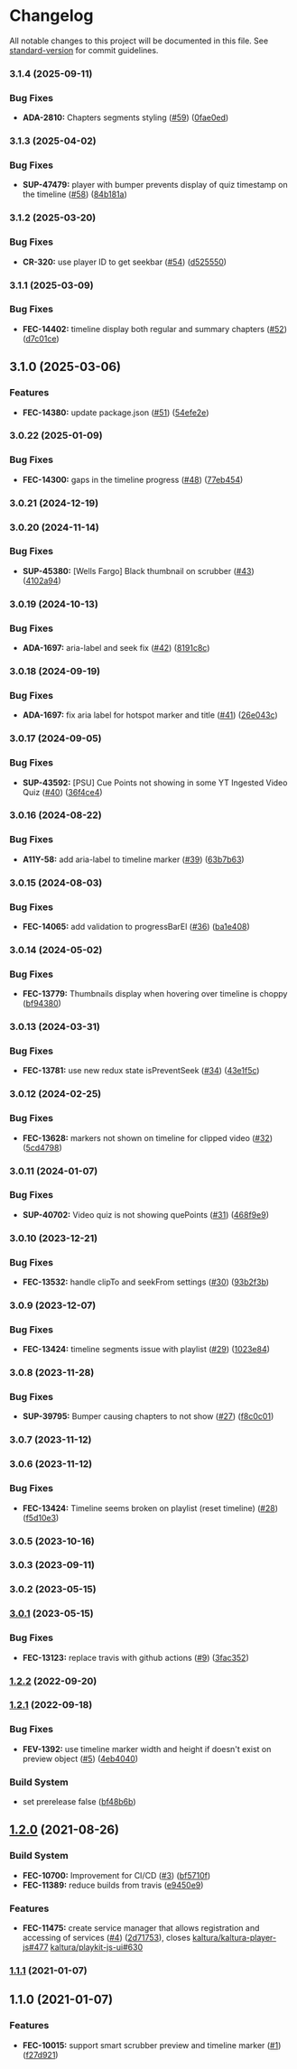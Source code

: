 # Changelog

All notable changes to this project will be documented in this file. See [standard-version](https://github.com/conventional-changelog/standard-version) for commit guidelines.

### 3.1.4 (2025-09-11)


### Bug Fixes

* **ADA-2810:** Chapters segments styling ([#59](https://github.com/kaltura/playkit-js-timeline/issues/59)) ([0fae0ed](https://github.com/kaltura/playkit-js-timeline/commit/0fae0ed))



### 3.1.3 (2025-04-02)


### Bug Fixes

* **SUP-47479:** player with bumper prevents display of quiz timestamp on the timeline ([#58](https://github.com/kaltura/playkit-js-timeline/issues/58)) ([84b181a](https://github.com/kaltura/playkit-js-timeline/commit/84b181a))



### 3.1.2 (2025-03-20)


### Bug Fixes

* **CR-320:** use player ID to get seekbar ([#54](https://github.com/kaltura/playkit-js-timeline/issues/54)) ([d525550](https://github.com/kaltura/playkit-js-timeline/commit/d525550))



### 3.1.1 (2025-03-09)


### Bug Fixes

* **FEC-14402:** timeline display both regular and summary chapters ([#52](https://github.com/kaltura/playkit-js-timeline/issues/52)) ([d7c01ce](https://github.com/kaltura/playkit-js-timeline/commit/d7c01ce))



## 3.1.0 (2025-03-06)


### Features

* **FEC-14380:** update package.json ([#51](https://github.com/kaltura/playkit-js-timeline/issues/51)) ([54efe2e](https://github.com/kaltura/playkit-js-timeline/commit/54efe2e))



### 3.0.22 (2025-01-09)


### Bug Fixes

* **FEC-14300:** gaps in the timeline progress ([#48](https://github.com/kaltura/playkit-js-timeline/issues/48)) ([77eb454](https://github.com/kaltura/playkit-js-timeline/commit/77eb454))



### 3.0.21 (2024-12-19)



### 3.0.20 (2024-11-14)


### Bug Fixes

* **SUP-45380:** [Wells Fargo] Black thumbnail on scrubber ([#43](https://github.com/kaltura/playkit-js-timeline/issues/43)) ([4102a94](https://github.com/kaltura/playkit-js-timeline/commit/4102a94))



### 3.0.19 (2024-10-13)


### Bug Fixes

* **ADA-1697:** aria-label and seek fix ([#42](https://github.com/kaltura/playkit-js-timeline/issues/42)) ([8191c8c](https://github.com/kaltura/playkit-js-timeline/commit/8191c8c))



### 3.0.18 (2024-09-19)


### Bug Fixes

* **ADA-1697:** fix aria label for hotspot marker and title ([#41](https://github.com/kaltura/playkit-js-timeline/issues/41)) ([26e043c](https://github.com/kaltura/playkit-js-timeline/commit/26e043c))



### 3.0.17 (2024-09-05)


### Bug Fixes

* **SUP-43592:** [PSU] Cue Points not showing in some YT Ingested Video Quiz ([#40](https://github.com/kaltura/playkit-js-timeline/issues/40)) ([36f4ce4](https://github.com/kaltura/playkit-js-timeline/commit/36f4ce4))



### 3.0.16 (2024-08-22)


### Bug Fixes

* **A11Y-58:** add aria-label to timeline marker ([#39](https://github.com/kaltura/playkit-js-timeline/issues/39)) ([63b7b63](https://github.com/kaltura/playkit-js-timeline/commit/63b7b63))



### 3.0.15 (2024-08-03)


### Bug Fixes

* **FEC-14065:** add validation to progressBarEl ([#36](https://github.com/kaltura/playkit-js-timeline/issues/36)) ([ba1e408](https://github.com/kaltura/playkit-js-timeline/commit/ba1e408))



### 3.0.14 (2024-05-02)


### Bug Fixes

* **FEC-13779:** Thumbnails display when hovering over timeline is choppy ([bf94380](https://github.com/kaltura/playkit-js-timeline/commit/bf94380))



### 3.0.13 (2024-03-31)


### Bug Fixes

* **FEC-13781:** use new redux state isPreventSeek ([#34](https://github.com/kaltura/playkit-js-timeline/issues/34)) ([43e1f5c](https://github.com/kaltura/playkit-js-timeline/commit/43e1f5c))



### 3.0.12 (2024-02-25)


### Bug Fixes

* **FEC-13628:** markers not shown on timeline for clipped video ([#32](https://github.com/kaltura/playkit-js-timeline/issues/32)) ([5cd4798](https://github.com/kaltura/playkit-js-timeline/commit/5cd4798))



### 3.0.11 (2024-01-07)


### Bug Fixes

* **SUP-40702:** Video quiz is not showing quePoints ([#31](https://github.com/kaltura/playkit-js-timeline/issues/31)) ([468f9e9](https://github.com/kaltura/playkit-js-timeline/commit/468f9e9))



### 3.0.10 (2023-12-21)


### Bug Fixes

* **FEC-13532:** handle clipTo and seekFrom settings ([#30](https://github.com/kaltura/playkit-js-timeline/issues/30)) ([93b2f3b](https://github.com/kaltura/playkit-js-timeline/commit/93b2f3b))



### 3.0.9 (2023-12-07)


### Bug Fixes

* **FEC-13424:** timeline segments issue with playlist ([#29](https://github.com/kaltura/playkit-js-timeline/issues/29)) ([1023e84](https://github.com/kaltura/playkit-js-timeline/commit/1023e84))



### 3.0.8 (2023-11-28)


### Bug Fixes

* **SUP-39795:** Bumper causing chapters to not show ([#27](https://github.com/kaltura/playkit-js-timeline/issues/27)) ([f8c0c01](https://github.com/kaltura/playkit-js-timeline/commit/f8c0c01))



### 3.0.7 (2023-11-12)



### 3.0.6 (2023-11-12)


### Bug Fixes

* **FEC-13424:** Timeline seems broken on playlist (reset timeline) ([#28](https://github.com/kaltura/playkit-js-timeline/issues/28)) ([f5d10e3](https://github.com/kaltura/playkit-js-timeline/commit/f5d10e3))



### 3.0.5 (2023-10-16)



### 3.0.3 (2023-09-11)



### 3.0.2 (2023-05-15)



### [3.0.1](https://github.com/kaltura/playkit-js-timeline/compare/v3.0.0...v3.0.1) (2023-05-15)


### Bug Fixes

* **FEC-13123:** replace travis with github actions ([#9](https://github.com/kaltura/playkit-js-timeline/issues/9)) ([3fac352](https://github.com/kaltura/playkit-js-timeline/commit/3fac352))



### [1.2.2](https://github.com/kaltura/playkit-js-timeline/compare/v1.2.1...v1.2.2) (2022-09-20)



### [1.2.1](https://github.com/kaltura/playkit-js-timeline/compare/v1.2.0...v1.2.1) (2022-09-18)


### Bug Fixes

* **FEV-1392:** use timeline marker width and height if doesn't exist on preview object ([#5](https://github.com/kaltura/playkit-js-timeline/issues/5)) ([4eb4040](https://github.com/kaltura/playkit-js-timeline/commit/4eb4040))


### Build System

* set prerelease false ([bf48b6b](https://github.com/kaltura/playkit-js-timeline/commit/bf48b6b))



## [1.2.0](https://github.com/kaltura/playkit-js-timeline/compare/v1.1.1...v1.2.0) (2021-08-26)


### Build System

* **FEC-10700:** Improvement for CI/CD ([#3](https://github.com/kaltura/playkit-js-timeline/issues/3)) ([bf5710f](https://github.com/kaltura/playkit-js-timeline/commit/bf5710f))
* **FEC-11389:** reduce builds from travis ([e9450e9](https://github.com/kaltura/playkit-js-timeline/commit/e9450e9))


### Features

* **FEC-11475:** create service manager that allows registration and accessing of services ([#4](https://github.com/kaltura/playkit-js-timeline/issues/4)) ([2d71753](https://github.com/kaltura/playkit-js-timeline/commit/2d71753)), closes [kaltura/kaltura-player-js#477](https://github.com/kaltura/playkit-js-timeline/issues/477) [kaltura/playkit-js-ui#630](https://github.com/kaltura/playkit-js-timeline/issues/630)



### [1.1.1](https://github.com/kaltura/playkit-js-timeline/compare/v1.1.0...v1.1.1) (2021-01-07)



## 1.1.0 (2021-01-07)


### Features

* **FEC-10015:** support smart scrubber preview and timeline marker ([#1](https://github.com/kaltura/playkit-js-timeline/issues/1)) ([f27d921](https://github.com/kaltura/playkit-js-timeline/commit/f27d921))
